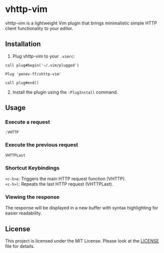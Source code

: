 # vhttp-vim

vhttp-vim is a lightweight Vim plugin that brings minimalistic simple HTTP client functionality to your editor. 

## Installation

1. Plug vhttp-vim to your `.vimrc`:

```vim
call plug#begin('~/.vim/plugged')

Plug 'penev-ff/vhttp-vim'

call plug#end()
```

2. Install the plugin using the `:PlugInstall` command.

## Usage

### Execute a request

```vim
:VHTTP
```

### Execute the previous request

```vim
VHTTPLast
```

### Shortcut Keybindings

`<c-h>e`: Triggers the main HTTP request function (VHTTP).  
`<c-h>l`: Repeats the last HTTP request (VHTTPLast).  

### Viewing the response

The response will be displayed in a new buffer with syntax highlighting for easier readability.

## License

This project is licensed under the MIT License. Please look at the [LICENSE](LICENSE) file for details.
